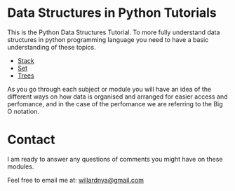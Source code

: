 # **Data Structures in Python Tutorials**
This is the Python Data Structures Tutorial. To more fully understand data structures in python programming language you need to have a basic understanding of these topics.
* [Stack](https://github.com/willardnyamombe/CSE-Datastructures/blob/main/DatastructureTutorials/Stacks.md)
* [Set](https://github.com/willardnyamombe/CSE-Datastructures/blob/main/DatastructureTutorials/sets.md)
* [Trees](https://github.com/willardnyamombe/CSE-Datastructures/blob/main/DatastructureTutorials/tree.md)

As you go through each subject or module you will have an idea of the different ways on how data is organised and arranged for easier access and perfomance, and in the case of the perfomance we are referring to the Big O notation.

# **Contact**
I am ready to answer any questions of comments you might have on these modules. 

Feel free to email me at:
[willardnya@gmail.com](https://mail.google.com)

